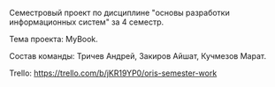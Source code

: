 Семестровый проект по дисциплине "основы разработки информационных систем" за 4 семестр.

Тема проекта: MyBook.

Состав команды: Тричев Андрей, Закиров Айшат, Кучмезов Марат.

Trello: https://trello.com/b/jKR19YP0/oris-semester-work
